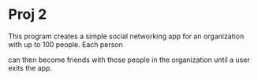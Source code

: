 # Proj 2

This program creates a simple social networking app for an organization with up to 100 people. Each person 

can then become friends with those people in the organization until a user exits the app.


